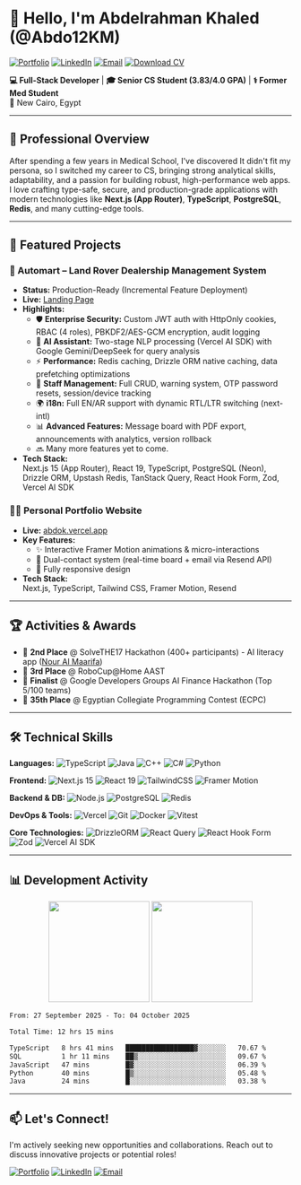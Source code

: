 # 👋 Hello, I'm Abdelrahman Khaled (@Abdo12KM)

[![Portfolio](https://img.shields.io/badge/Portfolio-%23000000.svg?style=for-the-badge&logo=vercel&logoColor=white)](https://abdok.vercel.app)
[![LinkedIn](https://img.shields.io/badge/LinkedIn-0077B5?style=for-the-badge&logo=linkedin&logoColor=white)](https://linkedin.com/in/abdo12k)
[![Email](https://img.shields.io/badge/Email-D14836?style=for-the-badge&logo=gmail&logoColor=white)](mailto:abdo12k@hotmail.com)
[![Download CV](https://img.shields.io/badge/CV-4CAF50?style=for-the-badge&logo=googleDrive&logoColor=white)](https://drive.google.com/file/d/1qgQ2StAQjO3qxvWbqQyrGxJQuC3LiUk6/view?usp=sharing)

**💻 Full-Stack Developer** | **🎓 Senior CS Student (3.83/4.0 GPA)** | **⚕️ Former Med Student**  
📍 New Cairo, Egypt

---

## 🚀 Professional Overview

After spending a few years in Medical School, I've discovered It didn't fit my persona, so I switched my career to CS, bringing strong analytical skills, adaptability, and a passion for building robust, high-performance web apps. I love crafting type-safe, secure, and production-grade applications with modern technologies like **Next.js (App Router)**, **TypeScript**, **PostgreSQL**, **Redis**, and many cutting-edge tools.

---

## 🚀 Featured Projects

### 🚗 Automart – Land Rover Dealership Management System
- **Status:** Production-Ready (Incremental Feature Deployment)
- **Live:** [Landing Page](https://automart.vercel.app)
- **Highlights:**
  - 🛡️ **Enterprise Security:** Custom JWT auth with HttpOnly cookies, RBAC (4 roles), PBKDF2/AES-GCM encryption, audit logging
  - 🤖 **AI Assistant:** Two-stage NLP processing (Vercel AI SDK) with Google Gemini/DeepSeek for query analysis
  - ⚡ **Performance:** Redis caching, Drizzle ORM native caching, data prefetching optimizations
  - 👥 **Staff Management:** Full CRUD, warning system, OTP password resets, session/device tracking
  - 🌍 **i18n:** Full EN/AR support with dynamic RTL/LTR switching (next-intl)
  - 📊 **Advanced Features:** Message board with PDF export, announcements with analytics, version rollback
  - 🔜 Many more features yet to come.
- **Tech Stack:**  
  Next.js 15 (App Router), React 19, TypeScript, PostgreSQL (Neon), Drizzle ORM, Upstash Redis, TanStack Query, React Hook Form, Zod, Vercel AI SDK

### 👨‍💻 Personal Portfolio Website
- **Live:** [abdok.vercel.app](https://abdok.vercel.app)  
- **Key Features:**
  - ✨ Interactive Framer Motion animations & micro-interactions
  - 📨 Dual-contact system (real-time board + email via Resend API)
  - 📱 Fully responsive design
- **Tech Stack:**  
  Next.js, TypeScript, Tailwind CSS, Framer Motion, Resend

---

## 🏆 Activities & Awards
- 🥈 **2nd Place** @ SolveTHE17 Hackathon (400+ participants) - AI literacy app ([Nour Al Maarifa](https://nour-alma3refa.vercel.app))
- 🥉 **3rd Place** @ RoboCup@Home AAST
- 🏅 **Finalist** @ Google Developers Groups AI Finance Hackathon (Top 5/100 teams)
- 🧠 **35th Place** @ Egyptian Collegiate Programming Contest (ECPC)

---

## 🛠️ Technical Skills

**Languages:** 
![TypeScript](https://img.shields.io/badge/TypeScript-3178C6?style=flat&logo=typescript&logoColor=white)
![Java](https://img.shields.io/badge/Java-007396?style=flat&logo=openjdk&logoColor=white)
![C++](https://img.shields.io/badge/C++-00599C?style=flat&logo=cplusplus&logoColor=white)
![C#](https://custom-icon-badges.demolab.com/badge/C%23-%23239120.svg?logo=cshrp&logoColor=white)
![Python](https://img.shields.io/badge/Python-3776AB?style=flat&logo=python&logoColor=white)

**Frontend:**
![Next.js 15](https://img.shields.io/badge/Next.js_15-000000?style=flat&logo=nextdotjs&logoColor=white)
![React 19](https://img.shields.io/badge/React_19-61DAFB?style=flat&logo=react&logoColor=black)
![TailwindCSS](https://img.shields.io/badge/TailwindCSS-06B6D4?style=flat&logo=tailwindcss&logoColor=white)
![Framer Motion](https://img.shields.io/badge/Framer%20Motion-0055FF?style=flat&logo=framer&logoColor=white)

**Backend & DB:**
![Node.js](https://img.shields.io/badge/Node.js-339933?style=flat&logo=nodedotjs&logoColor=white)
![PostgreSQL](https://img.shields.io/badge/PostgreSQL-4169E1?style=flat&logo=postgresql&logoColor=white)
![Redis](https://img.shields.io/badge/Redis-DC382D?style=flat&logo=redis&logoColor=white)

**DevOps & Tools:**
![Vercel](https://img.shields.io/badge/Vercel-000000?style=flat&logo=vercel&logoColor=white)
![Git](https://img.shields.io/badge/Git-F05032?style=flat&logo=git&logoColor=white)
![Docker](https://img.shields.io/badge/Docker-2496ED?style=flat&logo=docker&logoColor=white)
![Vitest](https://img.shields.io/badge/Vitest-6E9F18?style=flat&logo=vitest&logoColor=white)

**Core Technologies:**
![DrizzleORM](https://img.shields.io/badge/Drizzle_ORM-FF6600?style=flat)
![React Query](https://img.shields.io/badge/React_Query-FF4154?style=flat&logo=reactquery&logoColor=white)
![React Hook Form](https://img.shields.io/badge/React_Hook_Form-EC5990?style=flat&logo=reacthookform&logoColor=white)
![Zod](https://img.shields.io/badge/Zod-1A365D?style=flat&logo=zod&logoColor=white)
![Vercel AI SDK](https://img.shields.io/badge/Vercel_AI_SDK-000000?style=flat&logo=vercel&logoColor=white)

---

## 📊 Development Activity

<div align="center">
  <img height="180em" src="https://abdo-readme.vercel.app/api?username=abdo12km&show_icons=true&theme=dark&hide_border=true&count_private=true">
  <img height="180em" src="https://abdo-readme.vercel.app/api/top-langs/?username=abdo12km&layout=compact&theme=dark&hide_border=true">
</div>

<!--START_SECTION:waka-->

```txt
From: 27 September 2025 - To: 04 October 2025

Total Time: 12 hrs 15 mins

TypeScript   8 hrs 41 mins   █████████████████▓░░░░░░░   70.67 %
SQL          1 hr 11 mins    ██▒░░░░░░░░░░░░░░░░░░░░░░   09.67 %
JavaScript   47 mins         █▓░░░░░░░░░░░░░░░░░░░░░░░   06.39 %
Python       40 mins         █▒░░░░░░░░░░░░░░░░░░░░░░░   05.48 %
Java         24 mins         █░░░░░░░░░░░░░░░░░░░░░░░░   03.38 %
```

<!--END_SECTION:waka-->

---

## 📫 Let's Connect!

I'm actively seeking new opportunities and collaborations. Reach out to discuss innovative projects or potential roles!

[![Portfolio](https://img.shields.io/badge/Portfolio-%23000000.svg?style=for-the-badge&logo=vercel&logoColor=white)](https://abdok.vercel.app)
[![LinkedIn](https://img.shields.io/badge/LinkedIn-0077B5?style=for-the-badge&logo=linkedin&logoColor=white)](https://linkedin.com/in/abdo12k)
[![Email](https://img.shields.io/badge/Email-D14836?style=for-the-badge&logo=gmail&logoColor=white)](mailto:abdo12k@hotmail.com)
